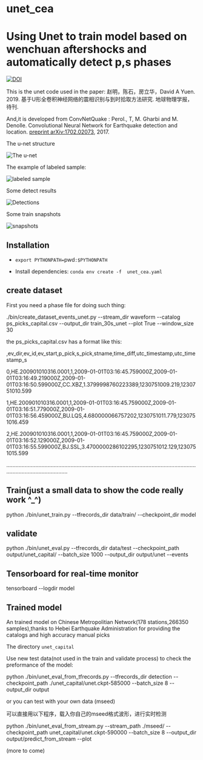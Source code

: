 # unet_cea
Using Unet to train model based on wenchuan aftershocks and automatically detect p,s phases
============= 

[![DOI](https://zenodo.org/badge/DOI/10.5281/zenodo.4243864.svg)](https://doi.org/10.5281/zenodo.4243864)

This is the unet code used in the paper:
赵明，陈石，房立华，David A Yuen. 2019. 基于U形全卷积神经网络的震相识别与到时拾取方法研究. 地球物理学报，待刊.

And,it is developed from ConvNetQuake :
Perol., T, M. Gharbi and M. Denolle. Convolutional Neural Network for Earthquake detection and location. [preprint arXiv:1702.02073](https://arxiv.org/abs/1702.02073), 2017.

The u-net structure

![The u-net](./fig1.jpg)

The example of labeled sample:

![labeled sample](./fig2.jpg)

Some detect results

![Detections](./fig3.jpg)

Some train snapshots

![snapshots](./20190414211527.png)

## Installation
* `export PYTHONPATH=`pwd`:$PYTHONPATH`

* Install dependencies: `conda env create -f  unet_cea.yaml`

## create dataset

First you need a phase file for doing such thing:

./bin/create_dataset_events_unet.py --stream_dir waveform --catalog ps_picks_capital.csv --output_dir train_30s_unet --plot True --window_size 30

the ps_picks_capital.csv has a format like this:

,ev_dir,ev_id,ev_start,p_pick,s_pick,stname,time_diff,utc_timestamp,utc_timestamp_s

0,HE.200901010316.0001,1,2009-01-01T03:16:45.759000Z,2009-01-01T03:16:49.219000Z,2009-01-01T03:16:50.599000Z,CC.XBZ,1.3799998760223389,1230751009.219,1230751010.599

1,HE.200901010316.0001,1,2009-01-01T03:16:45.759000Z,2009-01-01T03:16:51.779000Z,2009-01-01T03:16:56.459000Z,BU.LQS,4.680000066757202,1230751011.779,1230751016.459

2,HE.200901010316.0001,1,2009-01-01T03:16:45.759000Z,2009-01-01T03:16:52.129000Z,2009-01-01T03:16:55.599000Z,BJ.SSL,3.4700000286102295,1230751012.129,1230751015.599

....................................................................................................................................................................

## Train(just a small data to show the code really work ^_^)

python ./bin/unet_train.py --tfrecords_dir data/train/  --checkpoint_dir model

## validate
python ./bin/unet_eval.py --tfrecords_dir data/test --checkpoint_path output/unet_capital/  --batch_size 1000 --output_dir output/unet --events

## Tensorboard for real-time monitor

tensorboard --logdir model

## Trained model
An trained model on Chinese Metropolitian Network(178 stations,266350 samples),thanks to  Hebei Earthquake Administration for providing the catalogs and high accuracy manual picks 

The directory `unet_capital`

Use new test data(not used in the train and validate process) to check the preformance of the model:

python ./bin/unet_eval_from_tfrecords.py --tfrecords_dir detection --checkpoint_path ./unet_capital/unet.ckpt-585000 --batch_size 8 --output_dir output

or you can test with your own data (mseed)

可以直接用以下程序，载入你自己的mseed格式波形，进行实时检测

python ./bin/unet_eval_from_stream.py --stream_path ./mseed/  --checkpoint_path unet_capital/unet.ckpt-590000 --batch_size 8 --output_dir output/predict_from_stream --plot

(more to come) 
